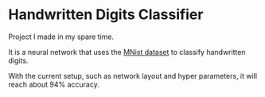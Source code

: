 # Handwritten Digits Classifier

Project I made in my spare time. 

It is a neural network that uses the [MNist dataset](http://yann.lecun.com/exdb/mnist/) to classify handwritten digits.

With the current setup, such as network layout and hyper parameters, it will reach about 94% accuracy.
